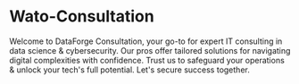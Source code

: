 # Wato-Consultation
 Welcome to DataForge Consultation, your go-to for expert IT consulting in data science & cybersecurity. Our pros offer tailored solutions for navigating digital complexities with confidence. Trust us to safeguard your operations & unlock your tech's full potential. Let's secure success together.
